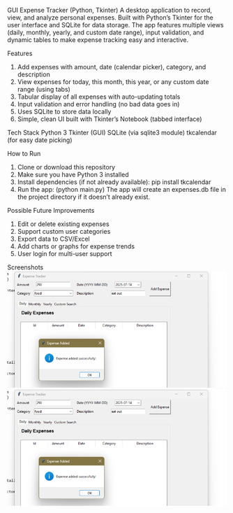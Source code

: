 GUI Expense Tracker (Python, Tkinter)
A desktop application to record, view, and analyze personal expenses. Built with Python’s Tkinter for the user interface and SQLite for data storage. The app features multiple views (daily, monthly, yearly, and custom date range), input validation, and dynamic tables to make expense tracking easy and interactive.

Features
1. Add expenses with amount, date (calendar picker), category, and description
2. View expenses for today, this month, this year, or any custom date range (using tabs)
3. Tabular display of all expenses with auto-updating totals
4. Input validation and error handling (no bad data goes in)
5. Uses SQLite to store data locally
6. Simple, clean UI built with Tkinter’s Notebook (tabbed interface)



Tech Stack
Python 3
Tkinter (GUI)
SQLite (via sqlite3 module)
tkcalendar (for easy date picking)

How to Run
1. Clone or download this repository
2. Make sure you have Python 3 installed
3. Install dependencies (if not already available): pip install tkcalendar
4. Run the app: (python main.py)
The app will create an expenses.db file in the project directory if it doesn’t already exist.

Possible Future Improvements
1. Edit or delete existing expenses
2. Support custom user categories
3. Export data to CSV/Excel
4. Add charts or graphs for expense trends
5. User login for multi-user support

Screenshots
![demo expense tracker with GUI](image.png)
![demo 2 expense tradcker with GUI](image-1.png)

